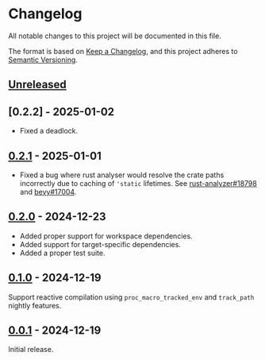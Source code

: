 # Changelog
All notable changes to this project will be documented in this file.

The format is based on [Keep a Changelog](https://keepachangelog.com/en/1.0.0/),
and this project adheres to [Semantic Versioning](https://semver.org/spec/v2.0.0.html).

## [Unreleased]

## [0.2.2] - 2025-01-02

* Fixed a deadlock.

## [0.2.1] - 2025-01-01

* Fixed a bug where rust analyser would resolve the crate paths incorrectly due to caching of `'static` lifetimes.
  See [rust-analyzer#18798](https://github.com/rust-lang/rust-analyzer/issues/18798) and [bevy#17004](https://github.com/bevyengine/bevy/issues/17004).

## [0.2.0] - 2024-12-23

* Added proper support for workspace dependencies.
* Added support for target-specific dependencies.
* Added a proper test suite.

## [0.1.0] - 2024-12-19

Support reactive compilation using `proc_macro_tracked_env` and `track_path` nightly features.

## [0.0.1] - 2024-12-19

Initial release.

[Unreleased]: https://github.com/ink-feather-org/trait-cast-rs/compare/v0.2.1...HEAD
[0.2.1]: https://github.com/ink-feather-org/trait-cast-rs/releases/tag/v0.2.0...v0.2.1
[0.2.0]: https://github.com/ink-feather-org/trait-cast-rs/releases/tag/v0.1.0...v0.2.0
[0.1.0]: https://github.com/ink-feather-org/trait-cast-rs/releases/tag/v0.0.1...v0.1.0
[0.0.1]: https://github.com/ink-feather-org/trait-cast-rs/releases/tag/v0.0.1
